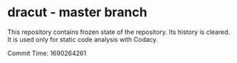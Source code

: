 # dracut - master branch

This repository contains frozen state of the repository.
Its history is cleared. It is used only for static code
analysis with Codacy.

Commit Time: 1690264261